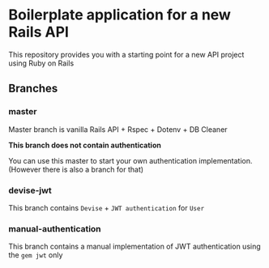 # Boilerplate application for a new Rails API 

This repository provides you with a starting point for a new API project using Ruby on Rails

## Branches

### master

Master branch is vanilla Rails API + Rspec + Dotenv + DB Cleaner

**This branch does not contain authentication**

You can use this master to start your own authentication implementation. (However there is also a branch for that)

### devise-jwt

This branch contains `Devise` + `JWT authentication` for `User`

### manual-authentication

This branch contains a manual implementation of JWT authentication using the `gem jwt` only

